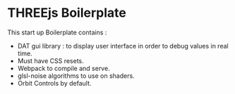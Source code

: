 # THREEjs Boilerplate

This start up Boilerplate contains :
- DAT gui library : to display user interface in order to debug values in real time.
- Must have CSS resets.
- Webpack to compile and serve.
- glsl-noise algorithms to use on shaders.
- Orbit Controls by default.
